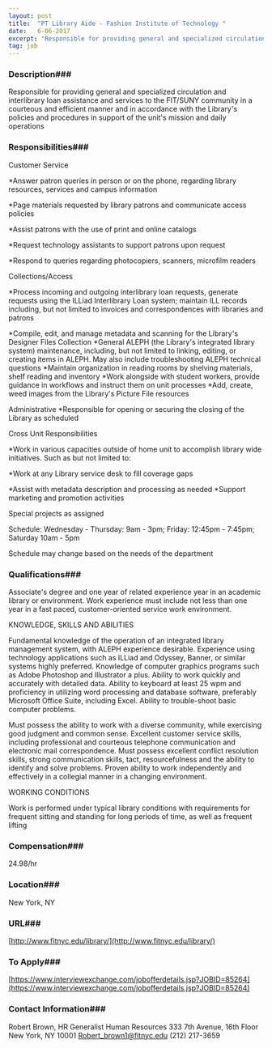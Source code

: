 ```yaml
---
layout: post
title:  "PT Library Aide - Fashion Institute of Technology "
date:   6-06-2017
excerpt: "Responsible for providing general and specialized circulation and interlibrary loan assistance and services to the FIT/SUNY community in a courteous and efficient manner and in accordance with the Library's policies and procedures in support of the unit's mission and daily operations"
tag: job
---
```


### Description###

Responsible for providing general and specialized circulation and interlibrary loan assistance and services to the FIT/SUNY community in a courteous and efficient manner and in accordance with the Library's policies and procedures in support of the unit's mission and daily operations


### Responsibilities###

Customer Service

*Answer patron queries in person or on the phone, regarding library resources, services and campus information

*Page materials requested by library patrons and communicate access policies

*Assist patrons with the use of print and online catalogs

*Request technology assistants to support patrons upon request

*Respond to queries regarding photocopiers, scanners, microfilm readers

Collections/Access

*Process incoming and outgoing interlibrary loan requests, generate requests using the ILLiad Interlibrary Loan system; maintain ILL records including, but not limited to invoices and correspondences with libraries and patrons

*Compile, edit, and manage metadata and scanning for the Library's Designer Files Collection
 *General ALEPH (the Library's integrated library system) maintenance, including, but not limited to linking, editing, or creating items in ALEPH. May also include troubleshooting ALEPH technical questions
 *Maintain organization in reading rooms by shelving materials, shelf reading and inventory
 *Work alongside with student workers, provide guidance in workflows and instruct them on unit processes
 *Add, create, weed images from the Library's Picture File resources

Administrative
 *Responsible for opening or securing the closing of the Library as scheduled

Cross Unit Responsibilities

*Work in various capacities outside of home unit to accomplish library wide initiatives. Such as but not limited to:

*Work at any Library service desk to fill coverage gaps

*Assist with metadata description and processing as needed
 *Support marketing and promotion activities

Special projects as assigned

Schedule: Wednesday - Thursday: 9am - 3pm; Friday: 12:45pm - 7:45pm; Saturday 10am - 5pm

Schedule may change based on the needs of the department


### Qualifications###

Associate's degree and one year of related experience year in an academic library or environment. Work experience must include not less than one year in a fast paced, customer-oriented service work environment.

KNOWLEDGE, SKILLS AND ABILITIES

Fundamental knowledge of the operation of an integrated library management system, with ALEPH experience desirable. Experience using technology applications such as ILLiad and Odyssey, Banner, or similar systems highly preferred. Knowledge of computer graphics programs such as Adobe Photoshop and Illustrator a plus. Ability to work quickly and accurately with detailed data.  Ability to keyboard at least 25 wpm and proficiency in utilizing word processing and database software, preferably Microsoft Office Suite, including Excel.  Ability to trouble-shoot basic computer problems.

Must possess the ability to work with a diverse community, while exercising good judgment and common sense. Excellent customer service skills, including professional and courteous telephone communication and electronic mail correspondence. Must possess excellent conflict resolution skills, strong communication skills, tact, resourcefulness and the ability to identify and solve problems.  Proven ability to work independently and effectively in a collegial manner in a changing environment.

WORKING CONDITIONS

Work is performed under typical library conditions with requirements for frequent sitting and standing for long periods of time, as well as frequent lifting


### Compensation###

24.98/hr


### Location###

New York, NY


### URL###

[http://www.fitnyc.edu/library/](http://www.fitnyc.edu/library/)

### To Apply###

[https://www.interviewexchange.com/jobofferdetails.jsp?JOBID=85264](https://www.interviewexchange.com/jobofferdetails.jsp?JOBID=85264)




### Contact Information###

Robert Brown, HR Generalist
Human Resources
333 7th Avenue, 16th Floor
New York, NY 10001
Robert_brown1@fitnyc.edu
(212) 217-3659

